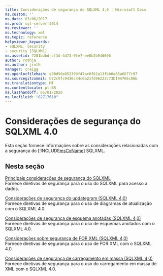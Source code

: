 ```yaml
---
title: Considerações de segurança do SQLXML 4,0 | Microsoft Docs
ms.custom: ''
ms.date: 03/06/2017
ms.prod: sql-server-2014
ms.reviewer: ''
ms.technology: xml
ms.topic: reference
helpviewer_keywords:
- SQLXML, security
- security [SQLXML]
ms.assetid: 7281bdbd-cf1d-4d73-9fe7-ee8b2b946696
author: rothja
ms.author: jroth
manager: craigg
ms.openlocfilehash: a90d9de052399f47ac0f62a13fbb6e65a6077c97
ms.sourcegitcommit: b72c9fc9436c44c6a21fd96223c73bf94706c06b
ms.translationtype: MT
ms.contentlocale: pt-BR
ms.lasthandoff: 05/01/2020
ms.locfileid: "82717610"
---
```

# <a name="sqlxml-40-security-considerations"></a>Considerações de segurança do SQLXML 4.0
  Esta seção fornece informações sobre as considerações relacionadas com a segurança do [!INCLUDE[msCoName](../../../includes/msconame-md.md)] SQLXML.  
  
## <a name="in-this-section"></a>Nesta seção  
 [Principais considerações de segurança do SQLXML](core-sqlxml-security-considerations.md)  
 Fornece diretivas de segurança para o uso do SQLXML para acesso a dados.  
  
 [Considerações de segurança do updategram &#40;SQLXML 4,0&#41;](updategram-security-considerations-sqlxml-4-0.md)  
 Fornece diretivas de segurança para o uso de diagramas de atualização com o SQLXML 4.0.  
  
 [Considerações de segurança de esquema anotadas &#40;SQLXML 4,0&#41;](annotated-schema-security-considerations-sqlxml-4-0.md)  
 Fornece diretivas de segurança para o uso de esquemas anotados com o SQLXML 4.0.  
  
 [Considerações sobre segurança de FOR XML &#40;SQLXML 4,0&#41;](for-xml-security-considerations-sqlxml-4-0.md)  
 Fornece diretivas de segurança para o uso de FOR XML com o SQLXML 4.0.  
  
 [Considerações de segurança de carregamento em massa &#40;SQLXML 4,0&#41;](bulk-load-security-considerations-sqlxml-4-0.md)  
 Fornece diretivas de segurança para o uso do carregamento em massa de XML com o SQLXML 4.0.  
  
  
